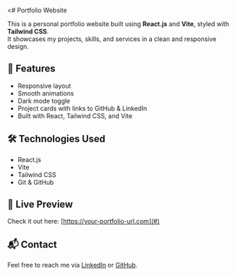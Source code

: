 <# Portfolio Website

This is a personal portfolio website built using **React.js** and **Vite**, styled with **Tailwind CSS**.  
It showcases my projects, skills, and services in a clean and responsive design.

## 🚀 Features

- Responsive layout
- Smooth animations
- Dark mode toggle
- Project cards with links to GitHub & LinkedIn
- Built with React, Tailwind CSS, and Vite

## 🛠 Technologies Used

- React.js
- Vite
- Tailwind CSS
- Git & GitHub

## 🔗 Live Preview

Check it out here: [https://your-portfolio-url.com](#)

## 📬 Contact

Feel free to reach me via [LinkedIn](https://www.linkedin.com/in/preethiselvendran) or [GitHub](https://github.com/preethiselvendran).
